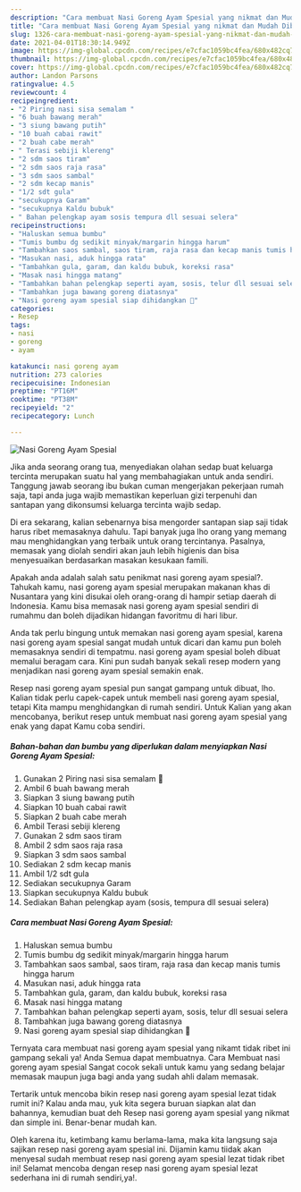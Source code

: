 ```yaml
---
description: "Cara membuat Nasi Goreng Ayam Spesial yang nikmat dan Mudah Dibuat"
title: "Cara membuat Nasi Goreng Ayam Spesial yang nikmat dan Mudah Dibuat"
slug: 1326-cara-membuat-nasi-goreng-ayam-spesial-yang-nikmat-dan-mudah-dibuat
date: 2021-04-01T18:30:14.949Z
image: https://img-global.cpcdn.com/recipes/e7cfac1059bc4fea/680x482cq70/nasi-goreng-ayam-spesial-foto-resep-utama.jpg
thumbnail: https://img-global.cpcdn.com/recipes/e7cfac1059bc4fea/680x482cq70/nasi-goreng-ayam-spesial-foto-resep-utama.jpg
cover: https://img-global.cpcdn.com/recipes/e7cfac1059bc4fea/680x482cq70/nasi-goreng-ayam-spesial-foto-resep-utama.jpg
author: Landon Parsons
ratingvalue: 4.5
reviewcount: 4
recipeingredient:
- "2 Piring nasi sisa semalam "
- "6 buah bawang merah"
- "3 siung bawang putih"
- "10 buah cabai rawit"
- "2 buah cabe merah"
- " Terasi sebiji klereng"
- "2 sdm saos tiram"
- "2 sdm saos raja rasa"
- "3 sdm saos sambal"
- "2 sdm kecap manis"
- "1/2 sdt gula"
- "secukupnya Garam"
- "secukupnya Kaldu bubuk"
- " Bahan pelengkap ayam sosis tempura dll sesuai selera"
recipeinstructions:
- "Haluskan semua bumbu"
- "Tumis bumbu dg sedikit minyak/margarin hingga harum"
- "Tambahkan saos sambal, saos tiram, raja rasa dan kecap manis tumis hingga harum"
- "Masukan nasi, aduk hingga rata"
- "Tambahkan gula, garam, dan kaldu bubuk, koreksi rasa"
- "Masak nasi hingga matang"
- "Tambahkan bahan pelengkap seperti ayam, sosis, telur dll sesuai selera"
- "Tambahkan juga bawang goreng diatasnya"
- "Nasi goreng ayam spesial siap dihidangkan 🤗"
categories:
- Resep
tags:
- nasi
- goreng
- ayam

katakunci: nasi goreng ayam 
nutrition: 273 calories
recipecuisine: Indonesian
preptime: "PT16M"
cooktime: "PT38M"
recipeyield: "2"
recipecategory: Lunch

---
```



![Nasi Goreng Ayam Spesial](https://img-global.cpcdn.com/recipes/e7cfac1059bc4fea/680x482cq70/nasi-goreng-ayam-spesial-foto-resep-utama.jpg)

Jika anda seorang orang tua, menyediakan olahan sedap buat keluarga tercinta merupakan suatu hal yang membahagiakan untuk anda sendiri. Tanggung jawab seorang ibu bukan cuman mengerjakan pekerjaan rumah saja, tapi anda juga wajib memastikan keperluan gizi terpenuhi dan santapan yang dikonsumsi keluarga tercinta wajib sedap.

Di era  sekarang, kalian sebenarnya bisa mengorder santapan siap saji tidak harus ribet memasaknya dahulu. Tapi banyak juga lho orang yang memang mau menghidangkan yang terbaik untuk orang tercintanya. Pasalnya, memasak yang diolah sendiri akan jauh lebih higienis dan bisa menyesuaikan berdasarkan masakan kesukaan famili. 



Apakah anda adalah salah satu penikmat nasi goreng ayam spesial?. Tahukah kamu, nasi goreng ayam spesial merupakan makanan khas di Nusantara yang kini disukai oleh orang-orang di hampir setiap daerah di Indonesia. Kamu bisa memasak nasi goreng ayam spesial sendiri di rumahmu dan boleh dijadikan hidangan favoritmu di hari libur.

Anda tak perlu bingung untuk memakan nasi goreng ayam spesial, karena nasi goreng ayam spesial sangat mudah untuk dicari dan kamu pun boleh memasaknya sendiri di tempatmu. nasi goreng ayam spesial boleh dibuat memalui beragam cara. Kini pun sudah banyak sekali resep modern yang menjadikan nasi goreng ayam spesial semakin enak.

Resep nasi goreng ayam spesial pun sangat gampang untuk dibuat, lho. Kalian tidak perlu capek-capek untuk membeli nasi goreng ayam spesial, tetapi Kita mampu menghidangkan di rumah sendiri. Untuk Kalian yang akan mencobanya, berikut resep untuk membuat nasi goreng ayam spesial yang enak yang dapat Kamu coba sendiri.

<!--inarticleads1-->

##### Bahan-bahan dan bumbu yang diperlukan dalam menyiapkan Nasi Goreng Ayam Spesial:

1. Gunakan 2 Piring nasi sisa semalam 🤭
1. Ambil 6 buah bawang merah
1. Siapkan 3 siung bawang putih
1. Siapkan 10 buah cabai rawit
1. Siapkan 2 buah cabe merah
1. Ambil  Terasi sebiji klereng
1. Gunakan 2 sdm saos tiram
1. Ambil 2 sdm saos raja rasa
1. Siapkan 3 sdm saos sambal
1. Sediakan 2 sdm kecap manis
1. Ambil 1/2 sdt gula
1. Sediakan secukupnya Garam
1. Siapkan secukupnya Kaldu bubuk
1. Sediakan  Bahan pelengkap ayam (sosis, tempura dll sesuai selera)




<!--inarticleads2-->

##### Cara membuat Nasi Goreng Ayam Spesial:

1. Haluskan semua bumbu
1. Tumis bumbu dg sedikit minyak/margarin hingga harum
1. Tambahkan saos sambal, saos tiram, raja rasa dan kecap manis tumis hingga harum
1. Masukan nasi, aduk hingga rata
1. Tambahkan gula, garam, dan kaldu bubuk, koreksi rasa
1. Masak nasi hingga matang
1. Tambahkan bahan pelengkap seperti ayam, sosis, telur dll sesuai selera
1. Tambahkan juga bawang goreng diatasnya
1. Nasi goreng ayam spesial siap dihidangkan 🤗




Ternyata cara membuat nasi goreng ayam spesial yang nikamt tidak ribet ini gampang sekali ya! Anda Semua dapat membuatnya. Cara Membuat nasi goreng ayam spesial Sangat cocok sekali untuk kamu yang sedang belajar memasak maupun juga bagi anda yang sudah ahli dalam memasak.

Tertarik untuk mencoba bikin resep nasi goreng ayam spesial lezat tidak rumit ini? Kalau anda mau, yuk kita segera buruan siapkan alat dan bahannya, kemudian buat deh Resep nasi goreng ayam spesial yang nikmat dan simple ini. Benar-benar mudah kan. 

Oleh karena itu, ketimbang kamu berlama-lama, maka kita langsung saja sajikan resep nasi goreng ayam spesial ini. Dijamin kamu tiidak akan menyesal sudah membuat resep nasi goreng ayam spesial lezat tidak ribet ini! Selamat mencoba dengan resep nasi goreng ayam spesial lezat sederhana ini di rumah sendiri,ya!.

